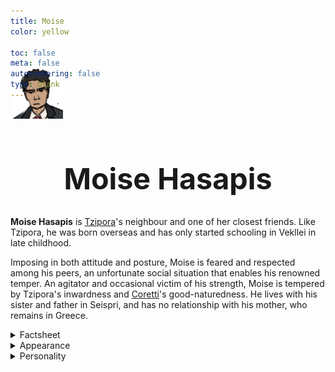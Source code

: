 ```yaml
---
title: Moise
color: yellow

toc: false
meta: false
autonumbering: false
type: blank
---
```

<a href="/factbook/characters/">
	<img class="portrait" src="/images/mastheads/characters/portraits/moise.png">
  </a>
<h1>Moise Hasapis</h1>

**Moise Hasapis** is [Tzipora](/characters/tzipora)'s neighbour and one of her closest friends. Like Tzipora, he was born overseas and has only started schooling in Vekllei in late childhood.

Imposing in both attitude and posture, Moise is feared and respected among his peers, an unfortunate social situation that enables his renowned temper. An agitator and occasional victim of his strength, Moise is tempered by Tzipora's inwardness and [Coretti](/characters/coretti)'s good-naturedness. He lives with his sister and father in Seispri, and has no relationship with his mother, who remains in Greece.

<details>
<summary>Factsheet</summary>

* **<span class="navicon">💬</span> Name**: Moise Hasapis
* **<span class="navicon">💼</span> Occupation**: Student
* **<span class="navicon">🏠</span> Residence**: Seispri, Borough of Lola, {{<link/oslola>}}, {{<link/vekllei>}}
* **<span class="navicon">🔄</span> Age**: 16
</details>

<details>
<summary>Appearance</summary>

Moise is brown-eyed and dark-haired, with powerful Greek features inherited from his parents. Well-built and heavy-set, Moise is overweight when he meets Tzipora, and loses some of it through her help in exercise.

He is not particularly interested in his own appearance, but by habit or luck is characterised by a wardrobe of shorts, slacks, bright shirts and tennis shoes. In summer, he usually wears Hawaiian shirts, a fact Tzipora finds funny.
</details>

<details>
<summary>Personality</summary>

Moise is hot-headed and sensitive, traits that leave him feeling cornered by the world. It is precisely this cycle of passion and anxiety that endears him to Tzipora, who recognises some of his traits in herself. He provides her a male perspective and straightforward advice, compared to Cobian's more intricate and unspoken social rituals. In this sense, they have a different dynamic as a duo.

He dislikes his parents and is protective over his younger sister, Penelope. He has some interest in making films, since he is not particularly academic and doesn't want to leave his sister for the army. He is uncomfortable with sharing his emotions, which upsets his girlfriend Coretti. Tzipora's social intimacy with him is largely due to their similar shyness of emotion and stubborn independence, which counterintuitively binds them closely.
</details>

<style>
h1 {
	text-align: center;
	font-size: 35pt;
	margin-bottom: 2rem;
}
img {
	margin-top: -4rem;
	background: transparent;
    height: 80px;
}
</style>